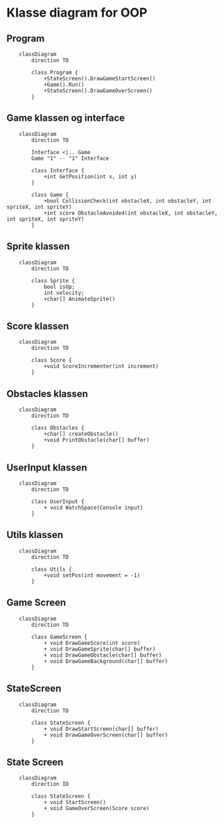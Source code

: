 # Klasse diagram for OOP

##  Program
```mermaid
    classDiagram
        direction TD

        class Program {
            +StateScreen().DrawGameStartScreen()
            +Game().Run()
            +StateScreen().DrawGameOverScreen()
        }
```

##  Game klassen og interface
```mermaid
    classDiagram
        direction TD

        Interface <|.. Game
        Game "1" -- "1" Interface

        class Interface {
            +int GetPosition(int x, int y)
        }

        class Game {
            +bool CollisionCheck(int obstacleX, int obstacleY, int spriteX, int spriteY)
            +int score ObstacleAvoided(int obstacleX, int obstacleY, int spriteX, int spriteY)
        }
```

##  Sprite klassen
```mermaid
    classDiagram
        direction TD

        class Sprite {
            bool isUp;
            int velocity;
            +char[] AnimateSprite()
        }
```

##  Score klassen
```mermaid
    classDiagram
        direction TD

        class Score {
            +void ScoreIncrementer(int increment)
        }
```

##  Obstacles klassen
```mermaid
    classDiagram
        direction TD

        class Obstacles {
            +char[] createObstacle()
            +void PrintObstacle(char[] buffer)
        }
```

##  UserInput klassen
```mermaid
    classDiagram
        direction TD

        class UserInput {
            + void WatchSpace(Console input)
        }
```

##  Utils klassen
```mermaid
    classDiagram
        direction TD

        class Utils {
            +void setPos(int movement = -1)
        }
```

##  Game Screen
```mermaid
    classDiagram
        direction TD

        class GameScreen {
            + void DrawGameScore(int score)
            + void DrawGameSprite(char[] buffer)
            + void DrawGameObstacle(char[] buffer)
            + void DrawGameBackground(char[] buffer) 
        }
```

##  StateScreen
```mermaid
    classDiagram
        direction TD

        class StateScreen {
            + void DrawStartScreen(char[] buffer)
            + void DrawGameOverScreen(char[] buffer) 
        }
```
## State Screen
```mermaid
    classDiagram
        direction ID

        class StateScreen {
            + void StartScreen()
            + void GameOverScreen(Score score)
        }
```